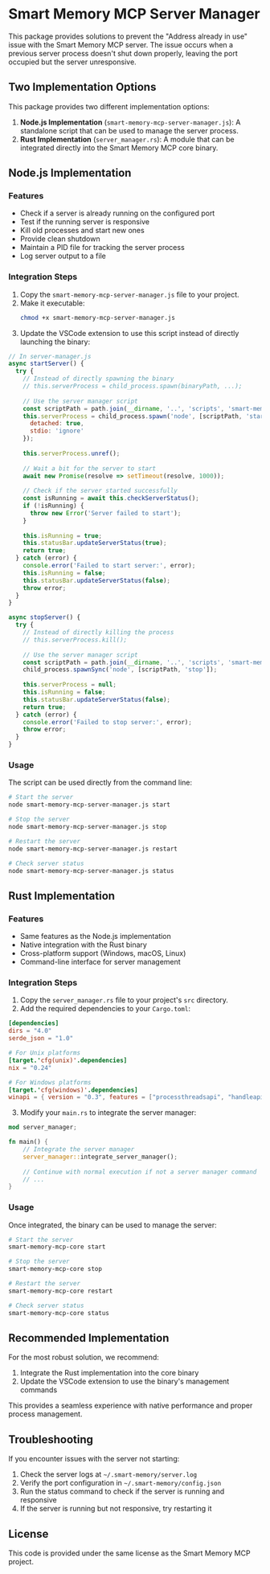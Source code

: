 # Smart Memory MCP Server Manager

This package provides solutions to prevent the "Address already in use" issue with the Smart Memory MCP server. The issue occurs when a previous server process doesn't shut down properly, leaving the port occupied but the server unresponsive.

## Two Implementation Options

This package provides two different implementation options:

1. **Node.js Implementation** (`smart-memory-mcp-server-manager.js`): A standalone script that can be used to manage the server process.
2. **Rust Implementation** (`server_manager.rs`): A module that can be integrated directly into the Smart Memory MCP core binary.

## Node.js Implementation

### Features

- Check if a server is already running on the configured port
- Test if the running server is responsive
- Kill old processes and start new ones
- Provide clean shutdown
- Maintain a PID file for tracking the server process
- Log server output to a file

### Integration Steps

1. Copy the `smart-memory-mcp-server-manager.js` file to your project.
2. Make it executable:
   ```bash
   chmod +x smart-memory-mcp-server-manager.js
   ```
3. Update the VSCode extension to use this script instead of directly launching the binary:

```javascript
// In server-manager.js
async startServer() {
  try {
    // Instead of directly spawning the binary
    // this.serverProcess = child_process.spawn(binaryPath, ...);
    
    // Use the server manager script
    const scriptPath = path.join(__dirname, '..', 'scripts', 'smart-memory-mcp-server-manager.js');
    this.serverProcess = child_process.spawn('node', [scriptPath, 'start'], {
      detached: true,
      stdio: 'ignore'
    });
    
    this.serverProcess.unref();
    
    // Wait a bit for the server to start
    await new Promise(resolve => setTimeout(resolve, 1000));
    
    // Check if the server started successfully
    const isRunning = await this.checkServerStatus();
    if (!isRunning) {
      throw new Error('Server failed to start');
    }
    
    this.isRunning = true;
    this.statusBar.updateServerStatus(true);
    return true;
  } catch (error) {
    console.error('Failed to start server:', error);
    this.isRunning = false;
    this.statusBar.updateServerStatus(false);
    throw error;
  }
}

async stopServer() {
  try {
    // Instead of directly killing the process
    // this.serverProcess.kill();
    
    // Use the server manager script
    const scriptPath = path.join(__dirname, '..', 'scripts', 'smart-memory-mcp-server-manager.js');
    child_process.spawnSync('node', [scriptPath, 'stop']);
    
    this.serverProcess = null;
    this.isRunning = false;
    this.statusBar.updateServerStatus(false);
    return true;
  } catch (error) {
    console.error('Failed to stop server:', error);
    throw error;
  }
}
```

### Usage

The script can be used directly from the command line:

```bash
# Start the server
node smart-memory-mcp-server-manager.js start

# Stop the server
node smart-memory-mcp-server-manager.js stop

# Restart the server
node smart-memory-mcp-server-manager.js restart

# Check server status
node smart-memory-mcp-server-manager.js status
```

## Rust Implementation

### Features

- Same features as the Node.js implementation
- Native integration with the Rust binary
- Cross-platform support (Windows, macOS, Linux)
- Command-line interface for server management

### Integration Steps

1. Copy the `server_manager.rs` file to your project's `src` directory.
2. Add the required dependencies to your `Cargo.toml`:

```toml
[dependencies]
dirs = "4.0"
serde_json = "1.0"

# For Unix platforms
[target.'cfg(unix)'.dependencies]
nix = "0.24"

# For Windows platforms
[target.'cfg(windows)'.dependencies]
winapi = { version = "0.3", features = ["processthreadsapi", "handleapi", "winnt"] }
```

3. Modify your `main.rs` to integrate the server manager:

```rust
mod server_manager;

fn main() {
    // Integrate the server manager
    server_manager::integrate_server_manager();
    
    // Continue with normal execution if not a server manager command
    // ...
}
```

### Usage

Once integrated, the binary can be used to manage the server:

```bash
# Start the server
smart-memory-mcp-core start

# Stop the server
smart-memory-mcp-core stop

# Restart the server
smart-memory-mcp-core restart

# Check server status
smart-memory-mcp-core status
```

## Recommended Implementation

For the most robust solution, we recommend:

1. Integrate the Rust implementation into the core binary
2. Update the VSCode extension to use the binary's management commands

This provides a seamless experience with native performance and proper process management.

## Troubleshooting

If you encounter issues with the server not starting:

1. Check the server logs at `~/.smart-memory/server.log`
2. Verify the port configuration in `~/.smart-memory/config.json`
3. Run the status command to check if the server is running and responsive
4. If the server is running but not responsive, try restarting it

## License

This code is provided under the same license as the Smart Memory MCP project.
